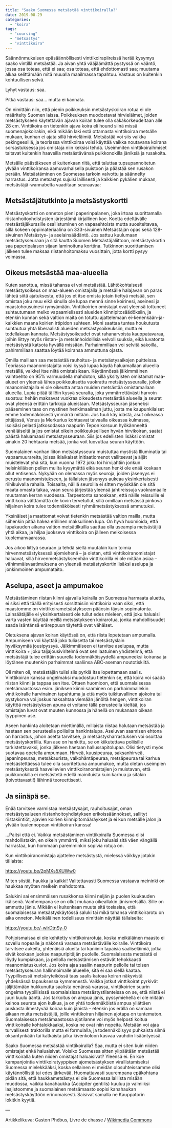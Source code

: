 ```yaml
---
title: "Saako Suomessa metsästää vinttikoiralla?"
date: 2019-08-29
categories: 
  - "koira"
tags: 
  - "coursing"
  - "metsastys"
  - "vinttikoira"
---
```


Säännönmukaisen epäsäännöllisesti vinttikoirapiireissä herää kysymys saako vintillä metsästää. Ja aivan yhtä vääjäämättä pystyssä on vääntö, jossa osa toteaa, että ei saa; osa toteaa, että ehdottomasti saa; muutama alkaa selittämään mitä muualla maailmassa tapahtuu. Vastaus on kuitenkin kohtuullisen selvä.

<!--more-->

Lyhyt vastaus: saa.

Pitkä vastaus: saa… mutta ei kannata.

On nimittäin niin, että pienin poikkeuksin metsästyskoiran rotua ei ole määritelty Suomen laissa. Poikkeuksen muodostavat hirvieläimet, joiden metsästykseen käytettävän ajavan koiran tulee olla säkäkorkeudeltaan alle 28 cm. Vinttikoira on tietenkin ajava koira eli hound siinä missä suomenajokoirakin, eikä mikään laki estä ottamasta vinttikoiraa metsälle mukaan, kunhan ei ajata sillä hirvieläimiä. Metsästää voi siis vaikka pekingeesillä, ja teoriassa vinttikoiraa voisi käyttää vaikka noutavana koirana sorsastuksessa jos omistaja niin keksisi tehdä. Useimmiten vinttikoiraihmiset taitavat kuitenkin haaveilla metsästävänsä puikkonokilla jäniksiä ja rusakoita.

Metsälle päästäkseen ei kuitenkaan riitä, että taluttaa tupsupannoitetun ylvään vinttikoiransa aamuvarhaisella puistoon ja päästää sen rusakon perään. Metsästäminen on Suomessa tarkoin valvottu ja säännelty harrastus. Jotta metsästys sujuisi laillisesti ja kaikkien pykälien mukaan, metsästäjä-wannabelta vaaditaan seuraavaa:

## Metsästäjätutkinto ja metsästyskortti

Metsästyskortti on onneton pieni paperinpalanen, joka irtoaa suorittamalla riistanhoitoyhdistysten järjestämä kirjallinen koe. Koetta edeltävälle metsästäjäkurssille osallistuminen on vapaaehtoista mutta suositeltavaa, sillä kokeen oppimateriaalina on 333-sivuinen Metsästäjän opas sekä 128-sivuinen Metsästys- ja aselainsäädäntö. Jos sattuu kuulumaan metsästysseuraan ja sitä kautta Suomen Metsästäjäliittoon, metsästyskortin saa paperipalasen sijaan laminoituna korttina. Tutkinnon suorittamisen jälkeen tulee maksaa riistanhoitomaksu vuosittain, jotta kortti pysyy voimassa.

## Oikeus metsästää maa-alueella

Kuten sanottua, missä tahansa ei voi metsästää. Lähtökohtaisesti metsästysoikeus on maa-alueen omistajalla ja metsälle halajavan on paras lähteä siitä ajatuksesta, että jos et itse omista jotain tiettyä metsää, sen omistaa joku muu eikä sinulla ole lupaa mennä sinne koirinesi, aseinesi ja maastohousuinesi rymyämään. Vinttikoirien omistajat ovat yleensä tottuneet suhtautumaan melko vapaamielisesti alueiden kiinnipitosäädöksiin, ja etenkin kunnan sekä valtion maita on totuttu ajattelemaan ei-kenenkään-ja-kaikkien maana koirien irtipidon suhteen. Moni saattaa tuntea houkutusta suhtautua yhtä liberaalisti alueiden metsästysoikeuksiin, mutta ei todellakaan kannata. Metsästysoikeudet ovat rahanarvoista kauppatavaraa, joihin liittyy myös riistan- ja metsänhoidollisia velvollisuuksia, eikä luvatonta metsästystä katsota hyvällä missään. Parhaimmillaan voi selvitä sakoilla, pahimmillaan saattaa löytää koiransa ammuttuna ojasta.

Omilla maillaan saa metsästää rauhoitus- ja metsästysaikojen puitteissa. Teoriassa maanomistajalta voisi kysyä lupaa käydä haluamallaan alueella metsällä, vaikkei itse niitä omistaisikaan. Käytännössä jälkimmäinen vaihtoehto on 95% varmuudella mahdoton, sillä yksityisten omistamat maa-alueet on yleensä lähes poikkeuksetta vuokrattu metsästysseuralle, jolloin maanomistajalla ei ole oikeutta antaa muiden metsästää omistamallaan alueella. Lupia pitää tällöin kysyä seuralta, joka ymmärrettävästi harvoin suostuu: hehän maksavat vuokraa oikeudesta metsästää alueella ja seurat ovat yleensä erittäin tarkkoja alueistaan. Metsästysseuran jäseneksi pääseminen taas on mystinen henkimaailman juttu, josta me kaupunkilaiset emme todennäköisesti ymmärrä mitään. Jos tuuli käy idästä, asut oikeassa pitäjässä, Venus ja Merkurius kohtaavat taivaalla oikeassa kulmassa, isoisäsi pelasti jatkosodassa naapurin Tepon korsuun hyökänneeltä venäläiseltä ja jos omistat oikein poikkeuksellisen hyvän hirvikoiran, saatat päästä haluamaasi metsästysseuraan. Siis jos edellisten lisäksi omistat ainakin 20 hehtaaria metsää, jonka voit luovuttaa seuran käyttöön.

Suomalainen vanhan liiton metsästysseura muistuttaa mystistä Illuminatia tai vapaamuurareita, joissa ikiaikaiset initiaatiomenot vallitsevat ja äijät muistelevat yhä sitä, kun vuonna 1972 joku toi hirvijahtiin jonkun helsinkiläisen pellen muilta kysymättä eikä seuran henki ole enää koskaan ollut entisensä. Nykyään on olemassa myös seuroja, joiden jäsenyys ei perustu maanomistukseen, ja tällaisten jäsenyys aukeaa yksinkertaisesti riihikuivalla rahalla. Toisaalta, näillä seuroilla ei sitten myöskään ole sitä maata omasta takaa, vaan seura järjestää yleensä jahtireissuja vuokramaalle muutaman kerran vuodessa. Tarpeetonta sanoakaan, että näille reissuille ei vinttikoira välttämättä ole kovin tervetullut, sillä omillaan metsässä pinkova hiljainen koira tulee todennäköisesti ryhmämetsästyksessä ammutuksi.

Yksinäiset ja maattomat voivat tietenkin metsästää valtion mailla, mutta siihenkin pitää hakea erillinen maksullinen lupa. On hyvä huomioida, että lupakauden aikana valtion metsätilkuilla saattaa olla useampia metsästäjiä yhtä aikaa, ja hiljaa juokseva vinttikoira on jälleen melkoisessa kuolemanvaarassa.

Jos aikoo liittyä seuraan ja tehdä siellä muutakin kuin toimia hirvenmetsästyksessä ajomiehenä – ja oletan, että vinttikoiranomistajat haluavat, sillä hirvenmetsästykseenhän vinttikoirilla ei ole mitään asiaa – vähimmäisvaatimuksena on yleensä metsästyskortin lisäksi aselupa ja jonkinmoinen ampumataito.

## Aselupa, aseet ja ampumakoe

Metsästäminen riistan kiinni ajavalla koiralla on Suomessa harmaata aluetta, ei siksi että täällä erityisesti sorsittaisiin vinttikoiria vaan siksi, että maastomme on vinttikoirametsästykseen pääosin täysin sopimatonta. Lainsäätäjälle ei yksinkertaisesti ole tullut edes mieleen, että joku haluaisi varta vasten käyttää meillä metsästykseen koirarotua, jonka mahdollisuudet saada isäntänsä eräreppuun täytettä ovat vähäiset.

Oletuksena ajavan koiran käytössä on, että riista lopetetaan ampumalla. Ampumiseen voi käyttää joko tuliasetta tai metsästyslain hyväksymää jousipyssyä. Jälkimmäiseen ei tarvitse aselupaa, mutta vinttikoira + joku taljajousiviritelmä ovat sen laatuinen yhdistelmä, että metsästäjä tulee erittäin suurella todennäköisyydellä ampuneeksi koiransa ja löytänee muutenkin parhaimmat saaliinsa ABC-aseman noutotiskiltä.

Oli miten oli, metsästäjän tulisi siis pyrkiä itse lopettamaan saalis. Vinttikoiran kanssa ongelmaksi muodostuu tietenkin se, että koira voi saada riistan kiinni ja tappaa sen itse. Ottaen huomioon, että suomalaisessa metsämaastossa esim. jäniksen kiinni saaminen on parhaimmallekin vinttikoiralle harvinainen tapahtuma ja että myös tuikitavallinen ajokoira tai pystykorva voi joskus haksahtaa viemään jänöltä hengen, vinttikoiran käyttöä metsästyksen apuna ei voitane tällä perusteella kieltää, jos omistajan luvat ovat muuten kunnossa ja hänellä on mukanaan oikean tyyppinen ase.

Aseen hankinta aloitetaan miettimällä, millaista riistaa halutaan metsästää ja haetaan sen perusteella poliisilta hankintalupa. Aseluvan saamisen ehtona on harrastus, johon asetta tarvitsee, ja metsästysharrastuksen voi osoittaa metsästyskortilla. Kun ase on hankittu, se on kiikutettava poliisille tarkistettavaksi, jonka jälkeen haetaan hallussapitolupaa. Olisi tietysti myös suotavaa opetella ampumaan. Hirveä, kuusipeuraa, saksanhirveä, japaninpeuraa, metsäkaurista, valkohäntäpeuraa, metsäpeuraa tai karhua metsästettäessä tulee olla suoritettuna ampumakoe, mutta oletan useimpien metsästyksestä haaveilevien vinttikoiranomistajien jo muistavan, että puikkonokilla ei metsästetä edellä mainituista kuin karhua ja sitäkin (toivottavasti!) lähinnä teoreettisesti.

## Ja siinäpä se.

Enää tarvitsee varmistaa metsästysajat, rauhoitusajat, oman metsästysalueen riistanhoitoyhdistyksen erikoissäännökset, sallityt riistakiintiöt, ajavien koirien kiinnipitomääräykset ja ei kun metsälle jalon ja ylvään tuulennopean vinttikoiran kanssa!

…Paitsi että ei. Vaikka metsästäminen vinttikoiralla Suomessa olisi mahdollistakin, en oikein ymmärrä, miksi joku haluaisi sitä väen vängällä harrastaa, kun hommaan paremminkin sopivia rotuja on.

Kun vinttikoiranomistaja ajattelee metsästystä, mielessä väikkyy jotakin tällaista:

https://youtu.be/2pMXs5XUWw0

Miten siistiä, haukka ja kaikki! Valitettavasti Suomessa vastaava meininki on haukkaa myöten melkein mahdotonta.

Salukini sai ensimmäisen rusakkonsa kiinni neljän ja puolen kuukauden ikäisenä. Vanhempana se on ollut mukana oikeallakin jänismetsällä. Sille on ammuttu jänis. Mikään ei kuitenkaan muuta sitä tosiasiaa, että suomalaisessa metsästyskäytössä saluki tai mikä tahansa vinttikoirarotu on aika onneton. Meikäläinen todellisuus nimittäin näyttää tällaiselta:

https://youtu.be/-wlrDtnSy-0

Pohjoismaissa ei ole kehitetty vinttikoirarotuja, koska meikäläinen maasto ei sovellu nopealle ja näkönsä varassa metsästävälle koiralle. Vinttikoira tarvitsee aukeita, yhtenäisiä alueita tai kaniinin tapaisia saaliseläimiä, jotka eivät koskaan juokse naapuripitäjän puolelle. Suomalaisesta metsästä ei löydy kumpiakaan, ja pellolla metsästämisen estävät tehokkaasti maanomistuskuviot. Jos koira ajaa saaliin naapurin pellolle tai toisen metsästysseuran hallinnoimalle alueelle, sitä ei saa siellä kaataa. Tyypillisessä metsäryteikössä taas saalis katoaa koiran näkyvistä yhdeksässä tapauksessa kymmenestä. Vaikka jotkut vinttikoirat pyrkivät jäljittämään hukkunutta saalista nenänsä varassa, vinttikoirien suurin ongelma tyypillisissä suomalaisissa metsästystilanteissa on se, että niistä ei juuri kuulu ääntä. Jos tarkoitus on ampua jänis, pyssymiehellä ei ole mitään keinoa seurata ajon kulkua, ja on yhtä todennäköistä ampua yllättäen puskasta ilmestyvää koiraa kuin jänistä – etenkin jos erällä on samaan aikaan muita metsästäjiä, joille vinttikoiran hiljainen ajotapa on tuntematon. Suomalaisessa metsämaastossa ajotilanne voi myös helposti koitua vinttikoiralle kohtalokkaaksi, koska ne ovat niin nopeita. Metsään voi ajaa turvallisesti traktorilla mutta ei formulalla, ja todennäköisyys puhkaista silmä oksantynkään tai katkaista jalka kivenkoloon kasvaa vauhdin lisääntyessä.

Saako Suomessa metsästää vinttikoiralla? Saa, mutta ei siten kuin niiden omistajat ehkä haluaisivat. Voisiko Suomessa sitten ylipäätään metsästää vinttikoiralla kuten niiden omistajat haluaisivat? Yleensä ei. En koe kampanjointia vinttikoiratyyppisen ajometsästyksen virallistamiseksi Suomessa mielekkääksi, koska sellainen ei meidän olosuhteissamme olisi käytännöllistä tai edes järkevää. Huomattavasti suurempana epäkohtana pidän sitä, että haukkametsästys ei ole Suomessa laillista misään muodossa, vaikka kanahaukka (Accipiter gentilis) kuuluu jo valmiiksi laajistoomme ja suomalainen metsämaasto sopisi kanahaukan metsästyskäyttöön erinomaisesti. Saisivat samalla ne Kauppatorin lokitkin kyytiä.

—

Artikkelikuva: Gaston Phébus, Livre de chasse / [Wikimedia Commons](http://commons.wikimedia.org/wiki/File:Roebuck_Hunting.jpg?uselang=fr)
